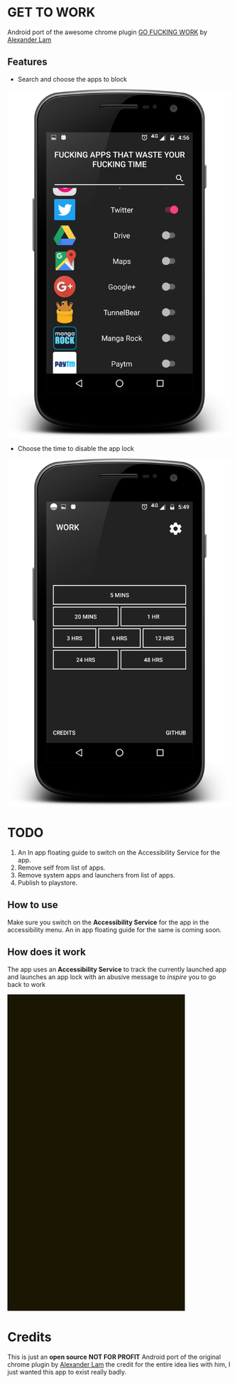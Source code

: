 # GET TO WORK

Android port of the awesome chrome plugin [GO FUCKING WORK](goo.gl/EIYytN ) by [Alexander Lam](https://twitter.com/hialexlam)

## Features
- Search and choose the apps to block


![ScreenShot1](./art/applist_screenshot.png)

- Choose the time to disable the app lock

![ScreenShot2](./art/timinggrid_screenshot.png)

# TODO
1. An In app floating guide to switch on the Accessibility Service for the app.
2. Remove self from list of apps.
3. Remove system apps and launchers from list of apps.
4. Publish to playstore.

## How to use
Make sure you switch on the **Accessibility Service** for the app in the
accessibility menu. An in app floating guide for the same is coming soon.

## How does it work
The app uses an **Accessibility Service** to track the currently launched app and launches an app lock with an abusive message to *inspire* you to go back to work


![ScreenCast](./art/screencast.gif)

# Credits
This is just an **open source** **NOT FOR PROFIT** Android port of the original chrome plugin by [Alexander Lam](https://twitter.com/hialexlam) the credit for the entire idea lies with him, I just wanted this app to exist really badly.
